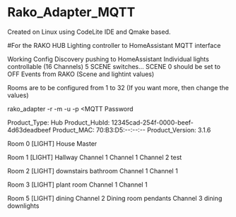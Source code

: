 # Rako_Adapter_MQTT

Created on Linux using CodeLite IDE and Qmake based.

#For the RAKO HUB Lighting controller to HomeAssistant MQTT interface
 
Working 
  Config Discovery pushing to HomeAssistant
  Individual lights controllable (16 Channels) 
  5 SCENE switches... SCENE 0 should be set to OFF
  Events from RAKO (Scene and lightint values) 
  
  
Rooms are to be configured from 1 to 32 (If you want more, then change the values) 

rako_adapter -r <RAKO ip address> -m <MQTT IP> -u <MQTT Username> -p <MQTT Password


Product_Type:           Hub
Product_HubId:          12345cad-254f-0000-beef-4d63deadbeef
Product_MAC:            70:B3:D5:--:--:--
Product_Version:        3.1.6

Room 0 [LIGHT] House Master

Room 1 [LIGHT] Hallway
	Channel 1	Channel 1
	Channel 2	test

Room 2 [LIGHT] downstairs bathroom
	Channel 1	Channel 1

Room 3 [LIGHT] plant room
	Channel 1	Channel 1

Room 5 [LIGHT] dining
	Channel 2	Dining room pendants
	Channel 3	dining downlights

